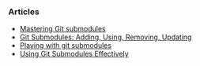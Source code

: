 ### Articles

- [Mastering Git submodules](https://medium.com/@porteneuve/mastering-git-submodules-34c65e940407#.gl7abwopr)
- [Git Submodules: Adding, Using, Removing, Updating](https://chrisjean.com/git-submodules-adding-using-removing-and-updating/)
- [Playing with git submodules](http://pedro.alvarezpiedehierro.com/2016/04/07/playing-with-git-submodules/)
- [Using Git Submodules Effectively](https://www.philosophicalhacker.com/post/using-git-submodules-effectively/)
